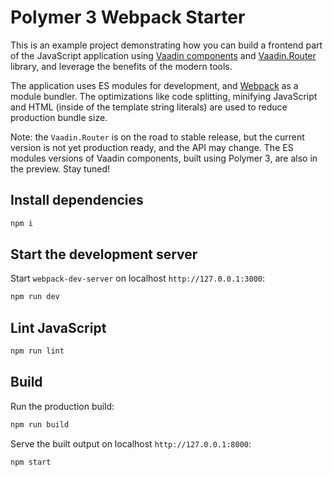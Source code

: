 # Polymer 3 Webpack Starter

This is an example project demonstrating how you can build a frontend part of the JavaScript
application using [Vaadin components](https://vaadin.com/components) and [Vaadin.Router](https://github.com/vaadin/vaadin-router) library, and leverage the benefits of the modern tools.

The application uses ES modules for development, and [Webpack](https://webpack.js.org) as
a module bundler. The optimizations like code splitting, minifying JavaScript and HTML
(inside of the template string literals) are used to reduce production bundle size.

Note: the `Vaadin.Router` is on the road to stable release, but the current version is not
yet production ready, and the API may change. The ES modules versions of Vaadin components, built
using Polymer 3, are also in the preview. Stay tuned!

## Install dependencies

```sh
npm i
```

## Start the development server

Start `webpack-dev-server` on localhost `http://127.0.0.1:3000`:

```sh
npm run dev
```

## Lint JavaScript

```sh
npm run lint
```


## Build

Run the production build:

```sh
npm run build
```

Serve the built output on localhost `http://127.0.0.1:8000`:

```sh
npm start
```

